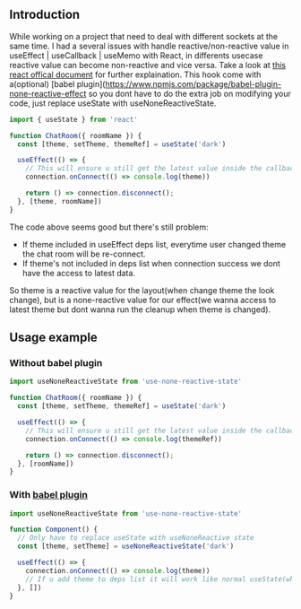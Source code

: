 ## Introduction

While working on a project that need to deal with different sockets at the same time. I had a several issues with handle reactive/non-reactive value in useEffect | useCallback | useMemo with React, in differents usecase reactive value can become non-reactive and vice versa. Take a look at [this react offical document](https://react.dev/learn/separating-events-from-effects#extracting-non-reactive-logic-out-of-effects) for further explaination. This hook come with a(optional) [babel plugin](https://www.npmjs.com/package/babel-plugin-none-reactive-effect so you dont have to do the extra job on modifying your code, just replace useState with useNoneReactiveState.

```jsx
import { useState } from 'react'

function ChatRoom({ roomName }) {
  const [theme, setTheme, themeRef] = useState('dark')

  useEffect(() => {
    // This will ensure u still get the latest value inside the callback
    connection.onConnect(() => console.log(theme))

    return () => connection.disconnect();
  }, [theme, roomName])
}
```

The code above seems good but there's still problem:

- If theme included in useEffect deps list, everytime user changed theme the chat room will be re-connect.
- If theme's not included in deps list when connection success we dont have the access to latest data.

So theme is a reactive value for the layout(when change theme the look change), but is a none-reactive value for our effect(we wanna access to latest theme but dont wanna run the cleanup when theme is changed).


## Usage example


### Without babel plugin

```jsx
import useNoneReactiveState from 'use-none-reactive-state'

function ChatRoom({ roomName }) {
  const [theme, setTheme, themeRef] = useState('dark')

  useEffect(() => {
    // This will ensure u still get the latest value inside the callback
    connection.onConnect(() => console.log(themeRef))

    return () => connection.disconnect();
  }, [roomName])
}
```

### With [babel plugin](https://www.npmjs.com/package/babel-plugin-none-reactive-effect)

```jsx
import useNoneReactiveState from 'use-none-reactive-state'

function Component() {
  // Only have to replace useState with useNoneReactive state
  const [theme, setTheme] = useNoneReactiveState('dark')

  useEffect(() => {
    connection.onConnect(() => console.log(theme))
    // If u add theme to deps list it will work like normal useState(when theme change, cleanup function is triggered)
  }, [])
}
```